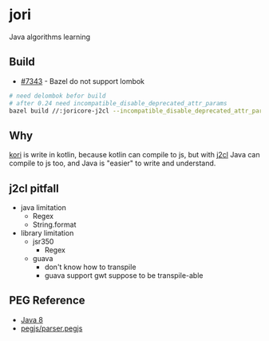 # jori
Java algorithms learning


## Build
* [#7343](https://github.com/bazelbuild/bazel/issues/7343) - Bazel do not support lombok

```bash
# need delombok befor build
# after 0.24 need incompatible_disable_deprecated_attr_params
bazel build //:joricore-j2cl --incompatible_disable_deprecated_attr_params=false
```

## Why
[kori](https://github.com/wenerme/kori) is write in kotlin, because kotlin can compile to js, but with [j2cl](https://github.com/google/j2cl) Java can compile to js too, and Java is "easier" to write and understand. 

## j2cl pitfall
* java limitation
    * Regex
    * String.format
* library limitation
    * jsr350
        * Regex
    * guava
        * don't know how to transpile
        * guava support gwt suppose to be transpile-able


## PEG Reference
* [Java 8](https://docs.oracle.com/javase/specs/jls/se8/html/jls-19.html)
* [pegjs/parser.pegjs](https://github.com/pegjs/pegjs/blob/master/src/parser.pegjs)
